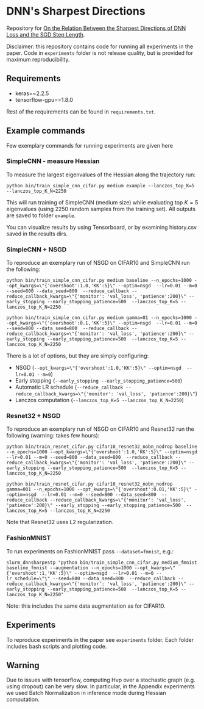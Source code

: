 # DNN's Sharpest Directions

Repository for [On the Relation Between the Sharpest Directions of DNN Loss and the SGD Step Length](https://arxiv.org/abs/1807.05031).

Disclaimer: this repository contains code for running all  experiments in the paper. Code in `experiments` folder is
not release quality, but is provided for maximum reproducibility.

## Requirements

* keras==2.2.5
* tensorflow-gpu==1.8.0

Rest of the requirements can be found in `requirements.txt`.

## Example commands

Few exemplary commands for running experiments are given here

### SimpleCNN - measure Hessian

To measure the largest eigenvalues of the Hessian along the trajectory run: 

``python bin/train_simple_cnn_cifar.py medium example --lanczos_top_K=5 --lanczos_top_K_N=2250``

This will run training of SimpleCNN (medium size) while evaluating top $K=5$ eigenvalues (using $2250$ random samples
from the training set). All outputs are saved to folder `example`.

You can visualize results by using Tensorboard, or by examining history.csv saved in the results dirs. 

### SimpleCNN + NSGD

To reproduce an exemplary run of NSGD on CIFAR10 and SimpleCNN run the following:

``python bin/train_simple_cnn_cifar.py medium baseline --n_epochs=1000 --opt_kwargs=\"{'overshoot':1.0,'KK':5}\" --optim=nsgd  --lr=0.01 --m=0 --seed=800 --data_seed=800  --reduce_callback --reduce_callback_kwargs=\"{'monitor': 'val_loss', 'patience':200}\" --early_stopping --early_stopping_patience=500  --lanczos_top_K=5 --lanczos_top_K_N=2250``

``python bin/train_simple_cnn_cifar.py medium gamma=01 --n_epochs=1000 --opt_kwargs=\"{'overshoot':0.1,'KK':5}\" --optim=nsgd  --lr=0.01 --m=0 --seed=800 --data_seed=800  --reduce_callback --reduce_callback_kwargs=\"{'monitor': 'val_loss', 'patience':200}\" --early_stopping --early_stopping_patience=500  --lanczos_top_K=5 --lanczos_top_K_N=2250``

There is a lot of options, but they are simply configuring:

* NSGD (``--opt_kwargs=\"{'overshoot':1.0,'KK':5}\" --optim=nsgd  --lr=0.01 --m=0``)
* Early stopping (``--early_stopping --early_stopping_patience=500``)
* Automatic LR schedule (``--reduce_callback --reduce_callback_kwargs=\"{'monitor': 'val_loss', 'patience':200}\"``)
* Lanczos computation (``--lanczos_top_K=5 --lanczos_top_K_N=2250``)

### Resnet32 + NSGD

To reproduce an exemplary run of NSGD on CIFAR10 and Resnet32 run the following (warning: takes few hours):

``python bin/train_resnet_cifar.py cifar10_resnet32_nobn_nodrop baseline --n_epochs=1000 --opt_kwargs=\"{'overshoot':1.0,'KK':5}\" --optim=nsgd  --lr=0.01 --m=0 --seed=800 --data_seed=800  --reduce_callback --reduce_callback_kwargs=\"{'monitor': 'val_loss', 'patience':200}\" --early_stopping --early_stopping_patience=500  --lanczos_top_K=5 --lanczos_top_K_N=2250``

``python bin/train_resnet_cifar.py cifar10_resnet32_nobn_nodrop gamma=001 --n_epochs=1000 --opt_kwargs=\"{'overshoot':0.01,'KK':5}\" --optim=nsgd  --lr=0.01 --m=0 --seed=800 --data_seed=800  --reduce_callback --reduce_callback_kwargs=\"{'monitor': 'val_loss', 'patience':200}\" --early_stopping --early_stopping_patience=500  --lanczos_top_K=5 --lanczos_top_K_N=2250``

Note that Resnet32 uses L2 regularization.

### FashionMNIST

To run experiments on FashionMNIST pass ``--dataset=fmnist``, e.g.:

``slurm_dnnsharpestp "python bin/train_simple_cnn_cifar.py medium_fmnist baseline_fmnist --augmentation --n_epochs=1000 --opt_kwargs=\"{'overshoot':1,'KK':5}\" --optim=nsgd  --lr=0.01 --m=0 --lr_schedule=\"\" --seed=800 --data_seed=800  --reduce_callback --reduce_callback_kwargs=\"{'monitor': 'val_loss', 'patience':200}\" --early_stopping --early_stopping_patience=500  --lanczos_top_K=5 --lanczos_top_K_N=2250"``

Note: this includes the same data augmentation as for CIFAR10.
 
## Experiments

To reproduce experiments in the paper see `experiments` folder. Each folder includes bash scripts and plotting code.

## Warning

Due to issues with tensorflow, computing Hvp over a stochastic graph (e.g. using dropout) can be very slow. In particular, 
in the Appendix experiments we used Batch Normalization in inference mode during Hessian computation.

